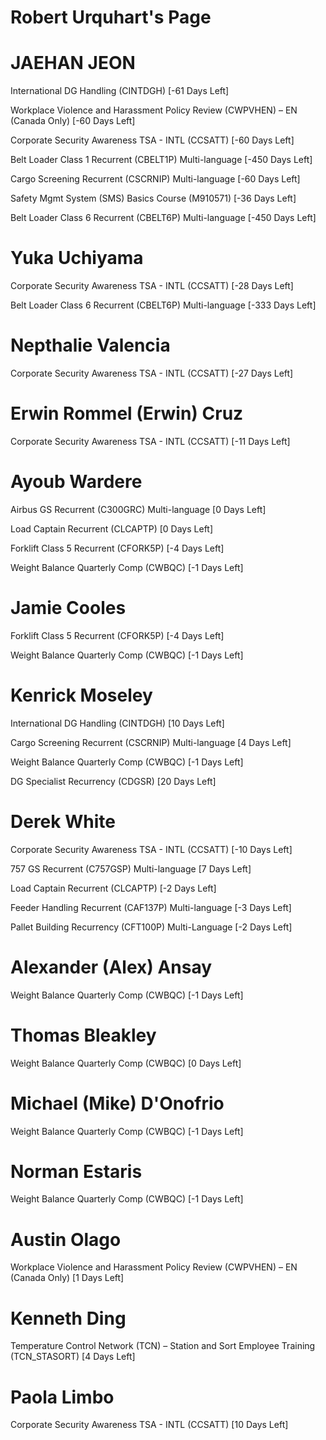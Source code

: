 # Robert Urquhart's Page


# JAEHAN JEON


International DG Handling (CINTDGH) [-61 Days Left]

Workplace Violence and Harassment Policy Review (CWPVHEN) – EN (Canada Only) [-60 Days Left]

Corporate Security Awareness TSA - INTL (CCSATT) [-60 Days Left]

Belt Loader Class 1 Recurrent (CBELT1P) Multi-language [-450 Days Left]

Cargo Screening Recurrent (CSCRNIP) Multi-language [-60 Days Left]

Safety Mgmt System (SMS) Basics Course (M910571) [-36 Days Left]

Belt Loader Class 6 Recurrent (CBELT6P) Multi-language [-450 Days Left]


# Yuka Uchiyama


Corporate Security Awareness TSA - INTL (CCSATT) [-28 Days Left]

Belt Loader Class 6 Recurrent (CBELT6P) Multi-language [-333 Days Left]


# Nepthalie Valencia


Corporate Security Awareness TSA - INTL (CCSATT) [-27 Days Left]


# Erwin Rommel (Erwin) Cruz


Corporate Security Awareness TSA - INTL (CCSATT) [-11 Days Left]


# Ayoub Wardere


Airbus GS Recurrent (C300GRC) Multi-language [0 Days Left]

Load Captain Recurrent (CLCAPTP) [0 Days Left]

Forklift Class 5 Recurrent (CFORK5P) [-4 Days Left]

Weight Balance Quarterly Comp (CWBQC) [-1 Days Left]


# Jamie Cooles


Forklift Class 5 Recurrent (CFORK5P) [-4 Days Left]

Weight Balance Quarterly Comp (CWBQC) [-1 Days Left]


# Kenrick Moseley


International DG Handling (CINTDGH) [10 Days Left]

Cargo Screening Recurrent (CSCRNIP) Multi-language [4 Days Left]

Weight Balance Quarterly Comp (CWBQC) [-1 Days Left]

DG Specialist Recurrency (CDGSR) [20 Days Left]


# Derek White


Corporate Security Awareness TSA - INTL (CCSATT) [-10 Days Left]

757 GS Recurrent (C757GSP) Multi-language [7 Days Left]

Load Captain Recurrent (CLCAPTP) [-2 Days Left]

Feeder Handling Recurrent (CAF137P) Multi-language [-3 Days Left]

Pallet Building Recurrency (CFT100P) Multi-Language [-2 Days Left]


# Alexander (Alex) Ansay


Weight Balance Quarterly Comp (CWBQC) [-1 Days Left]


# Thomas Bleakley


Weight Balance Quarterly Comp (CWBQC) [0 Days Left]


# Michael (Mike) D'Onofrio


Weight Balance Quarterly Comp (CWBQC) [-1 Days Left]


# Norman Estaris


Weight Balance Quarterly Comp (CWBQC) [-1 Days Left]


# Austin Olago


Workplace Violence and Harassment Policy Review (CWPVHEN) – EN (Canada Only) [1 Days Left]


# Kenneth Ding


Temperature Control Network (TCN) – Station and Sort Employee Training (TCN_STASORT) [4 Days Left]


# Paola Limbo


Corporate Security Awareness TSA - INTL (CCSATT) [10 Days Left]


